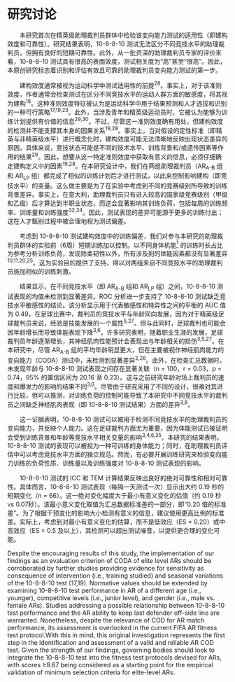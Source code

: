 # 研究讨论

<p style="text-indent: 2em;">本研究首次在精英级助理裁判员群体中检验该变向能力测试的适用性（即建构效度和可靠性）。研究结果表明，10-8-8-10 测试无法区分不同竞技水平的助理裁判员，但拥有良好的短期可靠性。此外，从一批资深的助理裁判员专家的评价来看，10-8-8-10 测试具有很高的表面效度，测试相关度为“高”甚至“很高”。因此，本原创研究标志着识别和评估有效且可靠的助理裁判员变向能力测试的第一步。</p>

<p style="text-indent: 2em;">建构效度通常被视为运动科学中测试适用性的前提<sup>28</sup>。事实上，对于该准则效度，作者通常会检查测试在区分不同竞技水平的运动人群方面的敏感度，将其视为建构<sup>18</sup>。这种准则效度特征被认为是运动科学中用于结果预测和人才选拔和识别的一种可行策略<sup>17,19,23</sup>。此外，当涉及青年和精英级运动员时，它被认为能够为训练计划提供有价值的信息<sup>29,30</sup>。不过，尽管这一准则效度确有用处，但建构效度的检测并不能支撑其本身的因果关系<sup>19,28</sup>。事实上，当对假设的定性标准（即精英与非精英级水平）进行概念化时，建构效度可能无法清晰地反映出现状态差异的原因。具体来说，竞技状态可能是不同的技术水平、训练背景和/或遗传因素等作用的结果<sup>29</sup>。因此，想要从这一特定准则效度中获取有意义的信息，必须仔细确定建构定义中的因素<sup>19,28</sup>。在本研究设计中，我们在两组助理裁判员（AR<sub>A-B</sub> 组和 AR<sub>LP</sub> 组）都完成了相似的训练计划后才进行测试，以此来控制影响建构（即竞技水平）的变量。这么做主要是为了在实验中考虑到不同的竞赛级别所导致的训练背景差异。事实上，在意大利，助理裁判员只有进入较高的国家级竞赛级别（甲级和乙级）后才算达到半职业状态，而这会显著影响其训练负荷，包括每周的训练频率、训练量和训练强度<sup>32,34</sup>。因此，测试表现的差异可能源于更多的训练付出；这在人才甄别过程中被合理地视为测试偏差。</p>

<p style="text-indent: 2em;">考虑到 10-8-8-10 测试建构效度中的训练偏差，我们对参与本研究的助理裁判员群体的实验前（6周）短期训练加以控制。以不同身体机能<a href="#1"><sup>1</sup></a> 的训练时长占比为参考分析训练负荷，发现除柔韧性以外，所有涉及到的体能因素都没有显著差异<sup>10,11,20,25</sup>。这为实验目的提供了支持，得以对两组来自不同竞技水平的助理裁判员施加相似的训练刺激。</p>

<p style="text-indent: 2em;">结果显示，在不同竞技水平（即 AR<sub>A-B</sub> 组和 AR<sub>LP</sub> 组）之间，10-8-8-10 测试表现的均值未检测到显著差异。ROC 分析进一步支持了 10-8-8-10 测试缺乏竞技水平敏感性的结论。该分析显示用于代表敏感性和特异性之间的平衡的 AUC 值为 0.49。在足球比赛中，裁判员的竞技水平与年龄同向发展，因为对于精英级足球裁判员来说，经验是技能发展的一个属性<sup>5,27</sup>。但与此同时，足球裁判也可能会因年龄增长而导致体能表现下降<sup>3,6</sup>。许多研究表明，随着职业生涯的发展，足球裁判员年龄逐渐增长，其神经肌肉性能预计会表现出与年龄相关的损伤<sup>3,5,27</sup>。在本研究中，尽管 AR<sub>A-B</sub> 组的平均年龄明显更大，但在主要被视作神经肌肉能力的变向能力（CODA）测试中，未检测到显著差异<sup>2,26</sup>。此外，在检查汇总数据时，未发现年龄与 10-8-8-10 测试表现之间存在显著关联（n = 100，r = 0.03，p = 0.74，95% 的置信区间为 20.16 至 0.23）。这与之前研究年龄对场上裁判员的速度和爆发力的影响的结果不同<sup>3,6</sup>。尽管由于研究采用了不同的设计，很难对其进行比较，但可以推测，对训练负荷的控制可能导致了本研究中不同竞技水平的裁判员之间缺乏神经肌肉表现（即 10-8-8-10 测试结果）方面的差异<sup>3,6</sup>。</p>

<p style="text-indent: 2em;">这一证据表明，10-8-8-10 测试可以被用于检测不同竞技水平的助理裁判员的变向能力，并反映个人能力。这在足球裁判方面尤为重要，因为体能测试已被证明会受到训练背景和年龄等竞技水平相关变量的影响<sup>3,4,6,35</sup>。本研究的结果表明，10-8-8-10 测试的表现可以被视为一种可训练的身体能力；同时，在助理裁判员评估中可以考虑竞技水平方面的独立规范。然而，有必要开展训练研究来检验变向能力训练的负荷性质、训练量以及训练强度对 10-8-8-10 测试表现的影响。</p>

<p style="text-indent: 2em;">10-8-8-10 测试的 ICC 和 TEM 计算结果反映出良好的绝对可靠性和相对可靠性。具体而言，10-8-8-10 测试表现（每隔一天测试一次）显示出大约 0.19 秒的短期变化（n = 66）。这一绝对变化幅度大于最小有意义变化的估值（约 0.19 秒 vs 0.07秒）。该最小意义变化取值为汇总数据标准差的一部分，即“0.20 倍的标准差”。为了根据干预变化的影响大小检测有意义的信息，建议使用更高比例的标准差。实际上，考虑到对最小有意义变化的估算，而不是低效应（ES = 0.20）或中高效应（ES = 0.5 及以上），其检测可以超出测试噪音，以提供更合理的变化可能。</p>

Despite the encouraging results of this study, the implementation of our findings as an evaluation criterion of CODA of elite level ARs should be corroborated by further studies providing evidence for sensitivity as consequence of intervention (i.e., training studied) and seasonal variations of the 10-8-8-10 test (17,19). Normative values should be extended by examining 10-8-8-10 test performance in AR of a different age (i.e., younger), competitive levels (i.e., junior level), and gender (i.e., male vs. female ARs). Studies addressing a possible relationship between 10-8-8-10 test performance and the AR ability to keep last defender off-side line are warranted. Nonetheless, despite the relevance of COD for AR match performance, its assessment is overlooked in the current FIFA AR fitness test protocol.With this in mind, this original investigation represents the first step in the identification and assessment of a valid and reliable AR COD test. Given the strength of our findings, governing bodies should look to integrate the 10-8-8-10 test into the fitness test protocols devised for ARs, with scores &geq;9.67 being considered as a starting point for the empirical validation of minimum selection criteria for elite-level ARs.

[^1]: 这些能力被认为是精英级助理裁判员表现的决定性因素，包括耐力、冲刺能力和灵活性、反复冲刺能力和柔韧性。
